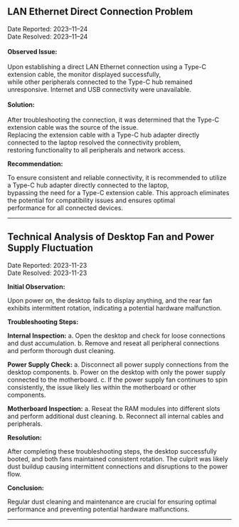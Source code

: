 <h2>LAN Ethernet Direct Connection Problem</h2>

Date Reported: 2023–11–24 <br>
Date Resolved: 2023–11–24
<br>
<br>
<b>Observed Issue:</b>
<br>
<br>
Upon establishing a direct LAN Ethernet connection using a Type-C extension cable, the monitor displayed successfully, <br>
while other peripherals connected to the Type-C hub remained unresponsive. Internet and USB connectivity were unavailable.<br>
<br>
<b>Solution:</b>
<br>
<br>
After troubleshooting the connection, it was determined that the Type-C extension cable was the source of the issue. <br>
Replacing the extension cable with a Type-C hub adapter directly connected to the laptop resolved the connectivity problem, <br>
restoring functionality to all peripherals and network access.<br>

<b>Recommendation:</b><br>

To ensure consistent and reliable connectivity, it is recommended to utilize a Type-C hub adapter directly connected to the laptop, <br>
bypassing the need for a Type-C extension cable. This approach eliminates the potential for compatibility issues and ensures optimal <br> performance for all connected devices.

<hr>

<h2>Technical Analysis of Desktop Fan and Power Supply Fluctuation</h2>

Date Reported: 2023-11-23 <br>
Date Resolved: 2023-11-23<br>

<b>Initial Observation:</b>

Upon power on, the desktop fails to display anything, and the rear fan exhibits intermittent rotation, indicating a potential hardware malfunction.

<b>Troubleshooting Steps:</b>

<b>Internal Inspection:</b>
a. Open the desktop and check for loose connections and dust accumulation.
b. Remove and reseat all peripheral connections and perform thorough dust cleaning.

<b>Power Supply Check:</b>
a. Disconnect all power supply connections from the desktop components.
b. Power on the desktop with only the power supply connected to the motherboard.
c. If the power supply fan continues to spin consistently, the issue likely lies within the motherboard or other components.

<b>Motherboard Inspection:</b>
a. Reseat the RAM modules into different slots and perform additional dust cleaning.
b. Reconnect all internal cables and peripherals.

<b>Resolution:</b>

After completing these troubleshooting steps, the desktop successfully booted, and both fans maintained consistent rotation. The culprit was likely dust buildup causing intermittent connections and disruptions to the power flow.

<b>Conclusion:</b>

Regular dust cleaning and maintenance are crucial for ensuring optimal performance and preventing potential hardware malfunctions.

<hr>
